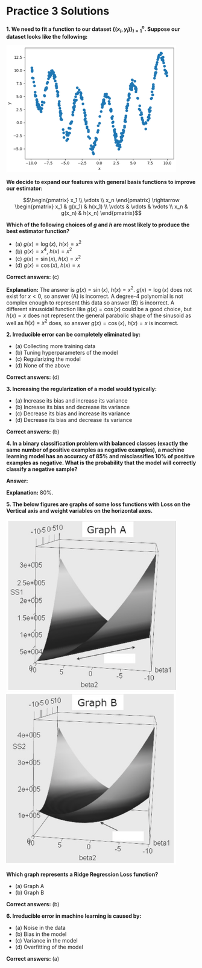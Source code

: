 # Practice 3 Solutions

**1. We need to fit a function to our dataset $\{(x_i, y_i)\}_{i=1}^n$. Suppose our dataset looks like the following:**

<img src="./dataset_plot.png" width="450px">

**We decide to expand our features with general basis functions to improve our estimator:**

$$\begin{pmatrix}
x_1 \\
\vdots \\
x_n
\end{pmatrix}
\rightarrow
\begin{pmatrix}
x_1 & g(x_1) & h(x_1) \\
\vdots & \vdots & \vdots \\
x_n & g(x_n) & h(x_n)
\end{pmatrix}$$

**Which of the following choices of $g$ and $h$ are most likely to produce the best estimator function?**

*   (a) $g(x) = \log(x)$, $h(x) = x^2$
*   (b) $g(x) = x^4$, $h(x) = x^2$
*   (c) $g(x) = \sin(x)$, $h(x) = x^2$
*   (d) $g(x) = \cos(x)$, $h(x) = x$

**Correct answers:** (c)

**Explanation:** The answer is $g(x) = \sin(x)$, $h(x) = x^2$. $g(x) = \log(x)$ does not exist for $x < 0$, so answer (A) is incorrect. A degree-4 polynomial is not complex enough to represent this data so answer (B) is incorrect. A different sinusoidal function like $g(x) = \cos(x)$ could be a good choice, but $h(x) = x$ does not represent the general parabolic shape of the sinusoid as well as $h(x) = x^2$ does, so answer $g(x) = \cos(x)$, $h(x) = x$ is incorrect.

**2. Irreducible error can be completely eliminated by:**

*   (a) Collecting more training data
*   (b) Tuning hyperparameters of the model
*   (c) Regularizing the model
*   (d) None of the above

**Correct answers:** (d)

**3. Increasing the regularization of a model would typically:**

*   (a) Increase its bias and increase its variance
*   (b) Increase its bias and decrease its variance
*   (c) Decrease its bias and increase its variance
*   (d) Decrease its bias and decrease its variance

**Correct answers:** (b)

**4. In a binary classification problem with balanced classes (exactly the same number of positive examples as negative examples), a machine learning model has an accuracy of 85% and misclassifies 10% of positive examples as negative. What is the probability that the model will correctly classify a negative sample?**

**Answer:**

**Explanation:** 80%.

**5. The below figures are graphs of some loss functions with Loss on the Vertical axis and weight variables on the horizontal axes.**

<img src="./loss_function_a.png" width="450px">

<img src="./loss_function_b.png" width="450px">

**Which graph represents a Ridge Regression Loss function?**

*   (a) Graph A
*   (b) Graph B

**Correct answers:** (b)

**6. Irreducible error in machine learning is caused by:**

*   (a) Noise in the data
*   (b) Bias in the model
*   (c) Variance in the model
*   (d) Overfitting of the model

**Correct answers:** (a)
